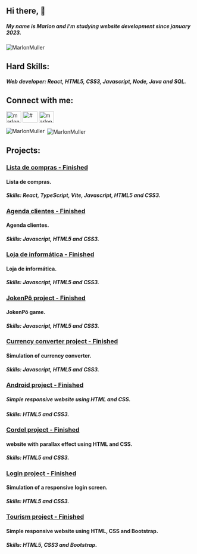 ## Hi there, :wave:

##### My name is Marlon and I'm studying website development since january 2023.

<p align="left"> <img src="https://komarev.com/ghpvc/?username=MarlonMuller&label=Profile%20views&color=0e75b6&style=flat" alt="MarlonMuller" /> </p>

## Hard Skills:

##### Web developer: React, HTML5, CSS3, Javascript, Node, Java and SQL.


## Connect with me:

<a href="https://www.linkedin.com/feed/" target="blank"><img align="center" src="https://cdn.jsdelivr.net/npm/simple-icons@3.0.1/icons/linkedin.svg" alt="marlon-muller" height="30" width="40" /></a>
<a href="https://www.instagram.com/marlon_muller.ds/" target="blank"><img align="center" src="https://cdn.jsdelivr.net/npm/simple-icons@3.0.1/icons/instagram.svg" alt="#" height="30" width="40" /></a>
<a href="https://marlon-muller.medium.com/" target="blank"><img align="center" src="https://cdn.jsdelivr.net/npm/simple-icons@3.0.1/icons/medium.svg" alt="marlon_muller" height="30" width="40" /></a>

<p><img align="left" src="https://github-readme-stats.vercel.app/api/top-langs?username=MarlonMuller&show_icons=true&theme=dark&locale=en&layout=compact" alt="MarlonMuller" /></p>
<p>&nbsp;<img align="center" src="https://github-readme-stats.vercel.app/api?username=MarlonMuller&show_icons=true&theme=dark&locale=en" alt="MarlonMuller" /></p>


## Projects:

### <a href="https://projeto-lista-de-compras-s8ab.vercel.app">Lista de compras - Finished</a>

#### Lista de compras.

##### Skills: React, TypeScript, Vite, Javascript, HTML5 and CSS3.


### <a href="https://github.com/MarlonMuller/projeto-agenda-clientes">Agenda clientes - Finished</a>

#### Agenda clientes.

##### Skills: Javascript, HTML5 and CSS3.


### <a href="https://projeto-loja-informatica.vercel.app/index.html">Loja de informática - Finished</a>

#### Loja de informática.

##### Skills: Javascript, HTML5 and CSS3.


### <a href="https://marlonmuller.github.io/projeto-jokenpo/index.html">JokenPô project - Finished</a>

#### JokenPô game.

##### Skills: Javascript, HTML5 and CSS3.


### <a href="https://marlonmuller.github.io/projeto-conversor-de-moedas/index.html">Currency converter project - Finished</a>

#### Simulation of currency converter.

##### Skills: Javascript, HTML5 and CSS3.


### <a href="https://marlonmuller.github.io/projeto-android/index.html">Android project - Finished</a>

##### Simple responsive website using HTML and CSS.

##### Skills: HTML5 and CSS3.


### <a href="https://marlonmuller.github.io/projeto-cordel/index.html">Cordel project - Finished</a>

#### website with parallax effect using HTML and CSS.

##### Skills: HTML5 and CSS3.


### <a href="https://marlonmuller.github.io/projeto-login/index.html">Login project - Finished</a>

#### Simulation of a responsive login screen.

##### Skills: HTML5 and CSS3.


### <a href="https://marlonmuller.github.io/projeto-morroItacolomi/index.html">Tourism project - Finished</a>

#### Simple responsive website using HTML, CSS and Bootstrap.

##### Skills: HTML5, CSS3 and Bootstrap.
